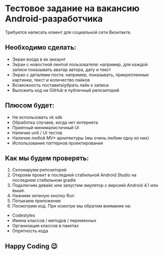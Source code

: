 # Тестовое задание на вакансию Android-разработчика

Требуется написать клиент для социальной сети Вконтакте. 

## Необходимо сделать:
* Экран входа в вк аккаунт
* Экран с новостной лентой пользователя: например, для каждой записи показывать аватар автора, дату и текст
* Экран с деталями поста: например, показывать, прикрепленные картинки, текст и количество лайков
* Возможность поставить\убрать лайк к записи
* Выложить код на GitHub в публичный репозиторий

## Плюсом будет:
* Не использовать vk sdk
* Обработка случаев, когда нет интернета
* Приятный минималистичный UI
* Наличие unit / UI тестов
* Наличие любой MV* архитектуры (мы очень любим одну из них)
* Использование паттернов проектирования

## Как мы будем проверять:
1. Склонируем репозиторий
2. Откроем проект в последней стабильной Android Studio на последнем стабильном gradle
3. Подключим девайс или запустим эмулятор с версией Android 4.1 или выше.
4. Нажмем зеленую кнопку Run
5. Потыкаем приложение
6. Посмотрим код. При осмотре мы обратим внимание на:
* Codestyles
* Имена классов / методов / переменных
* Организация классов в пакетах
* Опрятность кода

## Happy Coding 😉
